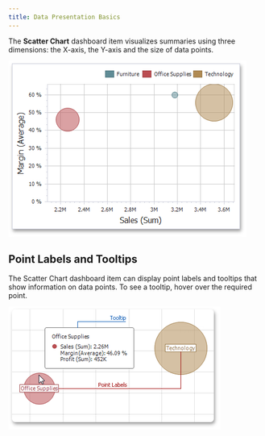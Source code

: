 ```yaml
---
title: Data Presentation Basics
---
```

The **Scatter Chart** dashboard item visualizes summaries using three dimensions: the X-axis, the Y-axis and the size of data points.

![ScatterChart_Main](../../../../images/Img120189.png)

## Point Labels and Tooltips
The Scatter Chart dashboard item can display point labels and tooltips that show information on data points. To see a tooltip, hover over the required point.

![ScatterChartLabels](../../../../images/Img120329.png)